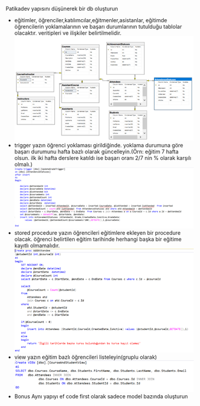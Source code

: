 
Patikadev yapısını düşünerek bir db oluşturun
- eğitimler, öğrenciler,katılımcılar,eğitmenler,asistanlar, eğitimde öğrencilerin yoklamalarının ve başarı durumlarının tutulduğu tablolar olacaktır.
veritipleri ve ilişkiler belirtilmelidir.
![Diagram](/UnluCo.Bootcamp.Hafta3.Odev/Diagram.png "PatikaDev DB Diagram")
- trigger yazın
öğrenci yoklaması girildiğinde. yoklama durumuna göre başarı durumunu hafta bazlı olarak güncelleyin.(Örn: eğitim 7 hafta olsun. ilk iki hafta derslere katıldı ise başarı oranı 2/7 nin % olarak karşılı olmalı.)
![Trigger](/UnluCo.Bootcamp.Hafta3.Odev/Trigger.png "PatikaDev Trigger Example")
- stored procedure yazın
öğrencileri eğitimlere ekleyen bir procedure olacak. öğrenci belirtilen eğitim tarihinde herhangi başka bir eğitime kayıtlı olmamalıdır.
![Stored Procedure](/UnluCo.Bootcamp.Hafta3.Odev/StoredProc.png "PatikaDev Trigger Example")
- view yazın
eğitim bazlı öğrencileri listeleyin(gruplu olarak)
![View](/UnluCo.Bootcamp.Hafta3.Odev/View.png "PatikaDev Trigger Example")
- Bonus
Aynı yapıyı ef code first olarak sadece model bazında oluşturun